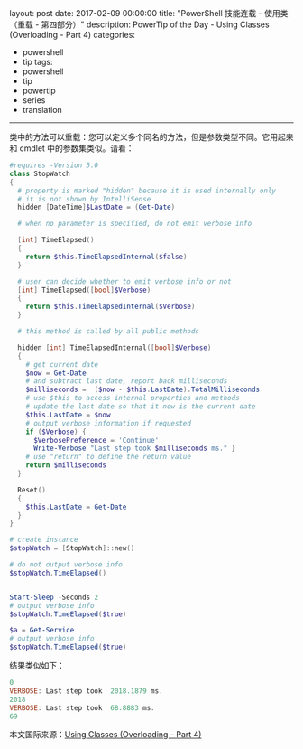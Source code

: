 ﻿layout: post
date: 2017-02-09 00:00:00
title: "PowerShell 技能连载 - 使用类（重载 - 第四部分）"
description: PowerTip of the Day - Using Classes (Overloading - Part 4)
categories:
- powershell
- tip
tags:
- powershell
- tip
- powertip
- series
- translation
---
类中的方法可以重载：您可以定义多个同名的方法，但是参数类型不同。它用起来和 cmdlet 中的参数集类似。请看：

```powershell
#requires -Version 5.0
class StopWatch
{
  # property is marked "hidden" because it is used internally only
  # it is not shown by IntelliSense
  hidden [DateTime]$LastDate = (Get-Date)

  # when no parameter is specified, do not emit verbose info

  [int] TimeElapsed()
  {
    return $this.TimeElapsedInternal($false)
  }

  # user can decide whether to emit verbose info or not
  [int] TimeElapsed([bool]$Verbose)
  {
    return $this.TimeElapsedInternal($Verbose)
  }

  # this method is called by all public methods

  hidden [int] TimeElapsedInternal([bool]$Verbose)
  {
    # get current date
    $now = Get-Date
    # and subtract last date, report back milliseconds
    $milliseconds =  ($now - $this.LastDate).TotalMilliseconds
    # use $this to access internal properties and methods
    # update the last date so that it now is the current date
    $this.LastDate = $now
    # output verbose information if requested
    if ($Verbose) {
      $VerbosePreference = 'Continue'
      Write-Verbose "Last step took $milliseconds ms." }
    # use "return" to define the return value
    return $milliseconds
  }

  Reset()
  {
    $this.LastDate = Get-Date
  }
}

# create instance
$stopWatch = [StopWatch]::new()

# do not output verbose info
$stopWatch.TimeElapsed()


Start-Sleep -Seconds 2
# output verbose info
$stopWatch.TimeElapsed($true)

$a = Get-Service
# output verbose info
$stopWatch.TimeElapsed($true)
```

结果类似如下：

```powershell
0
VERBOSE: Last step took  2018.1879 ms.
2018
VERBOSE: Last step took  68.8883 ms.
69
```

<!--more-->
本文国际来源：[Using Classes (Overloading - Part 4)](http://community.idera.com/powershell/powertips/b/tips/posts/using-classes-overloading-part-4)
